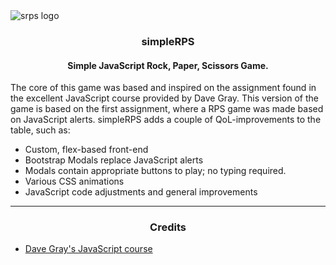 <img align="center" src="dist/git/srps-git2.png" alt="srps logo">

<h3 align="center">simpleRPS</h3>
<h4 align="center">Simple JavaScript Rock, Paper, Scissors Game.</h4>

The core of this game was based and inspired on the assignment found in the excellent JavaScript course provided by Dave Gray. This version of the game is based on the first assignment, where a RPS game was made based on JavaScript alerts. simpleRPS adds a couple of QoL-improvements to the table, such as:

- Custom, flex-based front-end
- Bootstrap Modals replace JavaScript alerts
- Modals contain appropriate buttons to play; no typing required.
- Various CSS animations
- JavaScript code adjustments and general improvements

---

<h3 align="center">Credits</h3>

- [Dave Gray's JavaScript course](https://youtu.be/EfAl9bwzVZk?t=3877)
